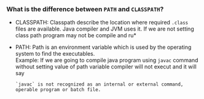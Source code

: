 ### What is the difference between `PATH` and `CLASSPATH`?                

* CLASSPATH: Classpath describe the location where required `.class` files are available. Java compiler and JVM uses it. If we are not setting class path program may not be compile and ru*

* PATH: Path is an environment variable which is used by the operating system to find the executables.                                     
Example:
  If we are going to compile java program using `javac` command without setting value of path variable compiler will not execut and it will say
  ```
  `javac` is not recognized as an internal or external command, operable program or batch file.
  ```
